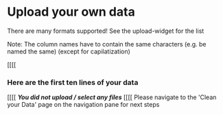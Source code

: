 [//]: # (The brackets are used to split the markdown file into sections)
# Upload your own data

There are many formats supported!  See the upload-widget for the list

Note: The column names have to contain the same characters (e.g. be named the same) (except for capilatization)

[[[[
### Here are the first ten lines of your data

[[[[
_**You did not upload / select any files**_
[[[[
Please navigate to the 'Clean your Data' page on the navigation pane for next steps
